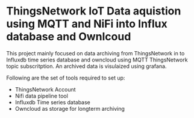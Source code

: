 # ThingsNetwork IoT Data aquistion using MQTT and NiFi into Influx database and Ownlcoud

This project mainly focused on data archiving from ThingsNetwork in to Influxdb time series database and owncloud using MQTT ThingsNetwork topic subscritption.
An archived data is visulaized using grafana.

Following are the set of tools required to set up:

- ThingsNetwork Account
- Nifi data pipeline tool
- Influxdb Time series database
- Owncloud as storage for longterm archiving

